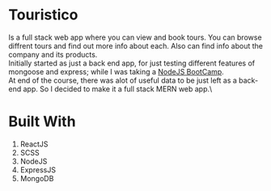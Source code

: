 # Touristico
Is a full stack web app where you can view and book tours. You can browse diffrent tours and find out more info about each. Also can find info about the company and its products.\
Initially started as just a back end app, for just testing different features of mongoose and express; while I was taking a 
<a href="https://www.udemy.com/course/nodejs-express-mongodb-bootcamp/" target="_blank" rel="noreferrer">NodeJS BootCamp</a>.\
At end of the course, there was alot of useful data to be just left as a back-end app. So I decided to make it a full stack MERN web app.\

# Built With

<ol>
  <li>ReactJS</li>
  <li>SCSS</li>
  <li>NodeJS</li>
  <li>ExpressJS</li>
  <li>MongoDB</li>
</ol>
